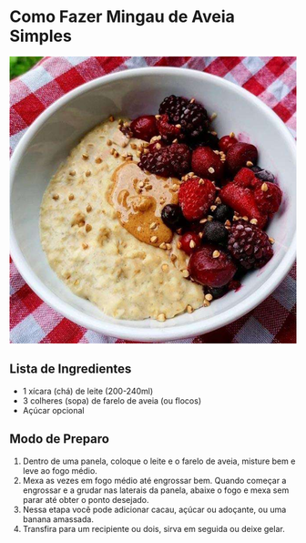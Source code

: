 # Como Fazer Mingau de Aveia Simples

![mingau de aveia simples](/livro-de-receitas/imagens/Mingau-com-Farinha-de-Aveia.jpg)

## Lista de Ingredientes

- 1 xícara (chá) de leite (200-240ml) 
- 3 colheres (sopa) de farelo de aveia (ou flocos) 
- Açúcar opcional

## Modo de Preparo

1. Dentro de uma panela, coloque o leite e o farelo de aveia, misture bem e leve ao fogo médio.
2. Mexa as vezes em fogo médio até engrossar bem. Quando começar a engrossar e a grudar nas laterais da panela, abaixe o fogo e mexa sem parar até obter o ponto desejado.
3. Nessa etapa você pode adicionar cacau, açúcar ou adoçante, ou uma banana amassada.
4. Transfira para um recipiente ou dois, sirva em seguida ou deixe gelar.